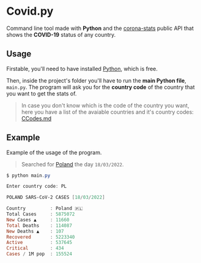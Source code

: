 # Covid.py
Command line tool made with **Python** and the [corona-stats](https://corona-stats.online/) public API that shows the **COVID-19** status of any country.

## Usage
Firstable, you'll need to have installed [Python](https://www.python.org/downloads/), which is free.

Then, inside the project's folder you'll have to run the **main Python file**, `main.py`. The program will ask you for the **country code** of the country that you want to get the stats of.

> In case you don't know which is the code of the country you want, here you have a list of the avaiable countries and it's country codes: [CCodes.md](https://github.com/Fonta22/Covid.py/blob/main/docs/CCodes.md)

## Example
Example of the usage of the program.

> Searched for [Poland](https://en.wikipedia.org/wiki/Poland) the day `18/03/2022`.

```powershell
$ python main.py

Enter country code: PL

POLAND SARS-CoV-2 CASES [18/03/2022]

Country         : Poland 🇵🇱
Total Cases     : 5875072
New Cases ▲     : 11660
Total Deaths    : 114087
New Deaths ▲    : 107
Recovered       : 5223340
Active          : 537645
Critical        : 434
Cases / 1M pop  : 155524
```